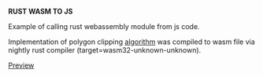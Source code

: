 **RUST WASM TO JS**

Example of calling rust webassembly module from js code.

Implementation of polygon clipping [algorithm](https://github.com/lempiy/Weiler-Atherton-Clipping) 
was compiled to wasm file via nightly rust compiler (target=wasm32-unknown-unknown).

[Preview](https://lempiy.github.io/WebAssemply-Clipping/)
